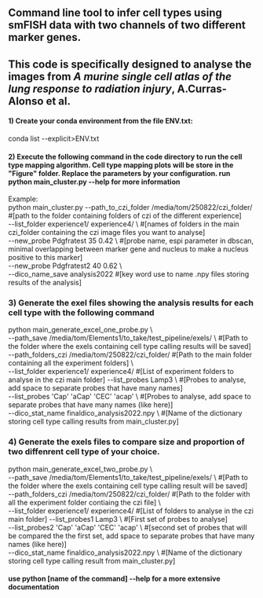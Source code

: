 



## Command line tool to infer cell types using smFISH data with two channels of two different marker genes. 
## This code is specifically designed to analyse the images from *A murine single cell atlas of the lung response to radiation injury*, A.Curras-Alonso et al.

#### 1) Create your conda environment from the file ENV.txt: 
conda list --explicit>ENV.txt

#### 2) Execute the following command in the code directory to run the cell type mapping algorithm. Cell type mapping plots will be store in the "Figure" folder. Replace the parameters by your configuration.  run  python main_cluster.py --help for more information
Example: <br />
python main_cluster.py --path_to_czi_folder /media/tom/250822/czi_folder/ #[path to the folder containing folders of czi of the different experience] \
--list_folder experience1/ experience4/ \ #[names of folders in the main czi_folder containing the czi image files you want to analyse] <br />
--new_probe Pdgfratest 35 0.42 \ #[probe name, espi parameter in dbscan, minimal overlapping between marker gene and nucleus to make a nucleus positive to this marker] <br />
--new_probe Pdgfratest2 40 0.62 \ <br />
--dico_name_save analysis2022 #[key word use to name .npy files storing results of the analysis]  <br />


### 3) Generate the exel files showing the analysis results for each cell type with the following command

python  main_generate_excel_one_probe.py \ <br />
--path_save /media/tom/Elements1/to_take/test_pipeline/exels/ \ #[Path to the folder where the exels containing cell type calling results will be saved] <br />
--path_folders_czi /media/tom/250822/czi_folder/  #[Path to the main folder containing all the experiment folders] \ <br />
--list_folder experience1/ experience4/ #[List of experiment folders to analyse in the czi main folder]
--list_probes Lamp3 \ #[Probes to analyse, add space to separate probes that have many names] <br />
--list_probes 'Cap' 'aCap' 'CEC' 'acap' \ #[Probes to analyse, add space to separate probes that have many names (like here)] <br />
--dico_stat_name finaldico_analysis2022.npy \ #[Name of the dictionary storing cell type calling results from main_cluster.py] <br />


### 4) Generate the exels files to compare size and proportion of two diffenrent cell type of your choice.


python  main_generate_excel_two_probe.py \ <br />
--path_save /media/tom/Elements1/to_take/test_pipeline/exels/ \ #[Path to the folder where the exels containing cell type calling result will be saved] <br />
--path_folders_czi /media/tom/250822/czi_folder/  #[Path to the  folder with all the experiment folder contiaing the czi file] \ <br />
--list_folder experience1/ experience4/ #[List of folders to analyse in the czi main folder]
--list_probes1 Lamp3 \ #[First set of probes to analyse] <br />
--list_probes2 'Cap' 'aCap' 'CEC' 'acap' \ #[second set of probes that will be compared the the first set, add space to separate probes that have many names (like here)]  <br />
--dico_stat_name finaldico_analysis2022.npy \ #[Name of the dictionary storing cell type calling result from main_cluster.py] <br />


#### use python [name of the command] --help for a more extensive documentation


